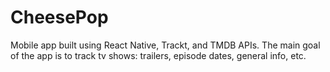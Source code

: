 # CheesePop

Mobile app built using React Native, Trackt, and TMDB APIs. The main goal of the app is to track tv shows: trailers, episode dates, general info, etc.
